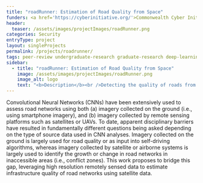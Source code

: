 ```yaml
---
title: "roadRunner: Estimation of Road Quality from Space"
funders: <a href='https://cyberinitiative.org/'>Commonwealth Cyber Initiative</a><br />
header:
  teaser: /assets/images/projectImages/roadRunner.png
categories: Security
entryType: project
layout: singleProjects
permalink: /projects/roadrunner/
tags: peer-review undergraduate-research graduate-research deep-learning satellite-imagery
sidebar:
  - title: "roadRunner: Estimation of Road Quality from Space"
    image: /assets/images/projectImages/roadRunner.png
    image_alt: logo
    text: "<b>Description</b><br />Detecting the quality of roads from space using satellite imagery and deep learning.<br /><b>Timeline:</b><br />Summer 2019 to Summer 2021<br /><b>People:</b><br /><a href='/people/peterkemperfall2017'>Peter Kemper</a><br /><a href='/people/danrunfolafall2017'>Dan Runfola</a><br /><a href='/people/ethanbrewerspring2020'>Ethan Brewer</a><br />"
---
```

Convolutional Neural Networks (CNNs) have been extensively used to assess road networks using both (a) imagery collected on the ground (i.e., using smartphone imagery), and (b) imagery collected by remote sensing platforms such as satellites or UAVs.  To date, apparent disciplinary barriers have resulted in fundamentally different questions being asked depending on the type of source data used in CNN analyses.  Imagery collected on the ground is largely used for road quality or as input into self-driving algorithms, whereas imagery collected by satellite or airborne systems is largely used to identify the growth or change in road networks in inaccessible areas (i.e., conflict zones).  This work proposes to bridge this gap, leveraging high resolution remotely sensed data to estimate infrastructure quality of road networks using satellite data.